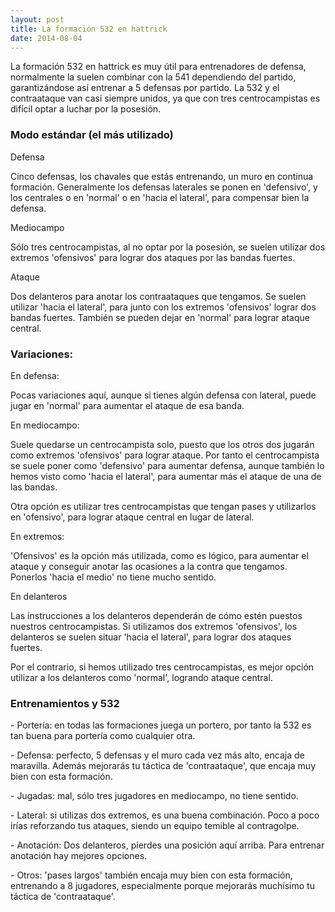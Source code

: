 ```yaml
---
layout: post
title: La formación 532 en hattrick
date: 2014-08-04
---
```


La formación 532 en hattrick es muy útil para entrenadores de defensa, normalmente la suelen combinar con la 541 dependiendo del partido, garantizándose así entrenar a 5 defensas por partido. La 532 y el contraataque van casi siempre unidos, ya que con tres centrocampistas es difícil optar a luchar por la posesión.

### Modo estándar (el más utilizado)

Defensa

Cinco defensas, los chavales que estás entrenando, un muro en continua formación. Generalmente los defensas laterales se ponen en 'defensivo', y los centrales o en 'normal' o en 'hacia el lateral', para compensar bien la defensa.

Mediocampo

Sólo tres centrocampistas, al no optar por la posesión, se suelen utilizar dos extremos 'ofensivos' para lograr dos ataques por las bandas fuertes.

Ataque

Dos delanteros para anotar los contraataques que tengamos. Se suelen utilizar 'hacia el lateral', para junto con los extremos 'ofensivos' lograr dos bandas fuertes. También se pueden dejar en 'normal' para lograr ataque central.

### Variaciones:

En defensa:

Pocas variaciones aquí, aunque si tienes algún defensa con lateral, puede jugar en 'normal' para aumentar el ataque de esa banda.

En mediocampo:

Suele quedarse un centrocampista solo, puesto que los otros dos jugarán como extremos 'ofensivos' para lograr ataque. Por tanto el centrocampista se suele poner como 'defensivo' para aumentar defensa, aunque también lo hemos visto como 'hacia el lateral', para aumentar más el ataque de una de las bandas.

Otra opción es utilizar tres centrocampistas que tengan pases y utilizarlos en 'ofensivo', para lograr ataque central en lugar de lateral.

En extremos:

'Ofensivos' es la opción más utilizada, como es lógico, para aumentar el ataque y conseguir anotar las ocasiones a la contra que tengamos. Ponerlos 'hacia el medio' no tiene mucho sentido.

En delanteros

Las instrucciones a los delanteros dependerán de cómo estén puestos nuestros centrocampistas. Si utilizamos dos extremos 'ofensivos', los delanteros se suelen situar 'hacia el lateral', para lograr dos ataques fuertes.

Por el contrario, si hemos utilizado tres centrocampistas, es mejor opción utilizar a los delanteros como 'normal', logrando ataque central.

### Entrenamientos y 532

\- Portería: en todas las formaciones juega un portero, por tanto la 532 es tan buena para portería como cualquier otra.

\- Defensa: perfecto, 5 defensas y el muro cada vez más alto, encaja de maravilla. Además mejorarás tu táctica de 'contraataque', que encaja muy bien con esta formación.

\- Jugadas: mal, sólo tres jugadores en mediocampo, no tiene sentido.

\- Lateral: si utilizas dos extremos, es una buena combinación. Poco a poco irías reforzando tus ataques, siendo un equipo temible al contragolpe.

\- Anotación: Dos delanteros, pierdes una posición aquí arriba. Para entrenar anotación hay mejores opciones.

\- Otros: 'pases largos' también encaja muy bien con esta formación, entrenando a 8 jugadores, especialmente porque mejorarás muchísimo tu táctica de 'contraataque'.
